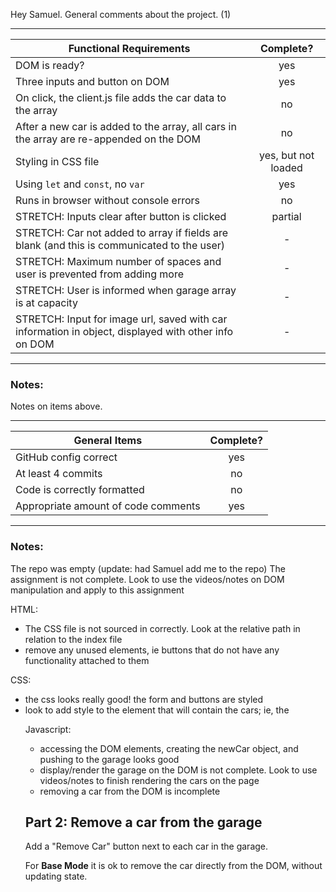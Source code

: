 Hey Samuel. General comments about the project. (1)

---

| Functional Requirements                                                                              |      Complete?      |
| ---------------------------------------------------------------------------------------------------- | :-----------------: |
| DOM is ready?                                                                                        |         yes         |
| Three inputs and button on DOM                                                                       |         yes         |
| On click, the client.js file adds the car data to the array                                          |         no          |
| After a new car is added to the array, all cars in the array are re-appended on the DOM              |         no          |
| Styling in CSS file                                                                                  | yes, but not loaded |
| Using `let` and `const`, no `var`                                                                    |         yes         |
| Runs in browser without console errors                                                               |         no          |
| STRETCH: Inputs clear after button is clicked                                                        |       partial       |
| STRETCH: Car not added to array if fields are blank (and this is communicated to the user)           |          -          |
| STRETCH: Maximum number of spaces and user is prevented from adding more                             |          -          |
| STRETCH: User is informed when garage array is at capacity                                           |          -          |
| STRETCH: Input for image url, saved with car information in object, displayed with other info on DOM |          -          |

---

### Notes:

Notes on items above.

---

| General Items                       | Complete? |
| ----------------------------------- | :-------: |
| GitHub config correct               |    yes    |
| At least 4 commits                  |    no     |
| Code is correctly formatted         |    no     |
| Appropriate amount of code comments |    yes    |

---

### Notes:

The repo was empty (update: had Samuel add me to the repo)
The assignment is not complete. Look to use the videos/notes on DOM manipulation and apply to this assignment

HTML:

- The CSS file is not sourced in correctly. Look at the relative path in relation to the index file
- remove any unused elements, ie buttons that do not have any functionality attached to them

CSS:

- the css looks really good! the form and buttons are styled
- look to add style to the element that will contain the cars; ie, the <ul>

Javascript:

- accessing the DOM elements, creating the newCar object, and pushing to the garage looks good
- display/render the garage on the DOM is not complete. Look to use videos/notes to finish rendering the cars on the page
- removing a car from the DOM is incomplete

## Part 2: Remove a car from the garage

Add a "Remove Car" button next to each car in the garage.

For **Base Mode** it is ok to remove the car directly from the DOM, without updating state.
